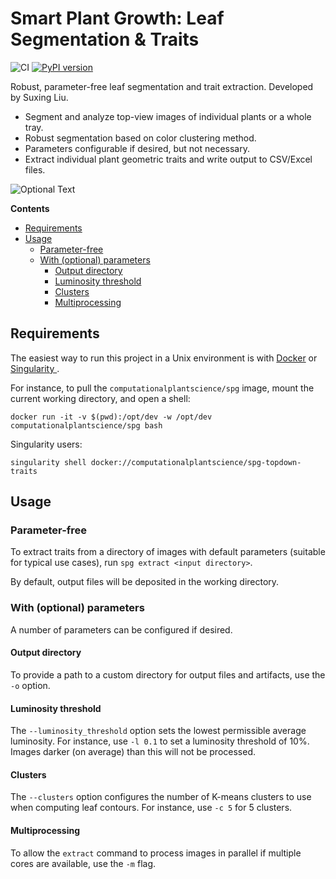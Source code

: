 # Smart Plant Growth: Leaf Segmentation & Traits

![CI](https://github.com/Computational-Plant-Science/spg-topdown-traits/workflows/CI/badge.svg)
[![PyPI version](https://badge.fury.io/py/spg-topdown-traits.svg)](https://badge.fury.io/py/spg-topdown-traits)

Robust, parameter-free leaf segmentation and trait extraction. Developed by Suxing Liu.

- Segment and analyze top-view images of individual plants or a whole tray.
- Robust segmentation based on color clustering method.
- Parameters configurable if desired, but not necessary.
- Extract individual plant geometric traits and write output to CSV/Excel files.

![Optional Text](../master/media/image_01.png)

<!-- START doctoc generated TOC please keep comment here to allow auto update -->
<!-- DON'T EDIT THIS SECTION, INSTEAD RE-RUN doctoc TO UPDATE -->
**Contents**

- [Requirements](#requirements)
- [Usage](#usage)
  - [Parameter-free](#parameter-free)
  - [With (optional) parameters](#with-optional-parameters)
    - [Output directory](#output-directory)
    - [Luminosity threshold](#luminosity-threshold)
    - [Clusters](#clusters)
    - [Multiprocessing](#multiprocessing)

<!-- END doctoc generated TOC please keep comment here to allow auto update -->

## Requirements

The easiest way to run this project in a Unix environment is with [Docker](https://www.docker.com/) or [Singularity ](https://sylabs.io/singularity/).

For instance, to pull the `computationalplantscience/spg` image, mount the current working directory, and open a shell:

`docker run -it -v $(pwd):/opt/dev -w /opt/dev computationalplantscience/spg bash`

Singularity users:

`singularity shell docker://computationalplantscience/spg-topdown-traits`

## Usage

### Parameter-free

To extract traits from a directory of images with default parameters (suitable for typical use cases), run `spg extract <input directory>`.

By default, output files will be deposited in the working directory.

### With (optional) parameters

A number of parameters can be configured if desired.

#### Output directory

To provide a path to a custom directory for output files and artifacts, use the `-o` option.

#### Luminosity threshold

The `--luminosity_threshold` option sets the lowest permissible average luminosity. For instance, use `-l 0.1` to set a luminosity threshold of 10%. Images darker (on average) than this will not be processed.

#### Clusters

The `--clusters` option configures the number of K-means clusters to use when computing leaf contours. For instance, use `-c 5` for 5 clusters.

#### Multiprocessing

To allow the `extract` command to process images in parallel if multiple cores are available, use the `-m` flag.
